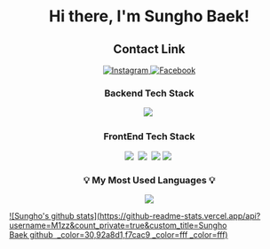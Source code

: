 <div align="center">
  <h1>Hi there, I'm Sungho Baek!</h1>
  
  <p>
    <h2>Contact Link</h2>
    <a href="https://www.instagram.com/sunghob/">
      <img src="https://img.shields.io/badge/-Instagram-ff69b4?style=flat-square&logo=Instagram&logoColor=white" alt="Instagram">
    </a>
    <a href="https://www.facebook.com/profile.php?id=100012587596689/">
      <img src="https://img.shields.io/badge/-Facebook-3b5998?style=flat-square&logo=Facebook&logoColor=white" alt="Facebook">
    </a>
  </p>
</div>
<h3 align="center">Backend Tech Stack</h3>

<div align="center">
  <img src="https://img.shields.io/badge/Django-092E20?style=flat-square&logo=Django&logoColor=white"/></a>&nbsp
</div>

<h3 align="center"> FrontEnd Tech Stack </h3>

<div align="center">
  <img src="https://img.shields.io/badge/HTML5-E34F26?style=flat-square&logo=HTML5&logoColor=white"/></a>&nbsp
  <img src="https://img.shields.io/badge/CSS3-1572B6?style=flat-square&logo=CSS3&logoColor=white"/></a>&nbsp
  <img src="https://img.shields.io/badge/JavaScript-F7DF1E?style=flat-square&logo=javascript&logoColor=black"/>
  <img src="https://img.shields.io/badge/Flutter-02569B?style=flat-square&logo=Flutter&logoColor=white"/></a>&nbsp
</div>

<h3 align="center">💡 My Most Used Languages 💡</h3>
<p align="center">
  <a href="https://github.com/ashsh0412">
    <img align="center" src="https://github-readme-stats.vercel.app/api/top-langs/?username=ashsh0412&layout=compact&show_icons=true&show_owner=true&hide_title=false&theme=nord&" />
  </a>
</p>

<!--!![아이디's github stats](https://github-readme-stats.vercel.app/api?username=isgeekcode&show_icons=true) -->

[![Sungho's github stats](https://github-readme-stats.vercel.app/api?username=M1zz&count_private=true&custom_title=Sungho Baek github  _color=30,92a8d1,f7cac9 _color=fff _color=fff)](https://github.com/ashsh0412/github-readme-stats)

